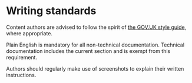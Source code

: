 # Writing standards

Content authors are advised to follow the spirit of [the GOV.UK style guide](https://www.gov.uk/guidance/content-design/writing-for-gov-uk), where appropriate.

Plain English is mandatory for all non-technical documentation. Technical documentation includes the current section and is exempt from this requirement.

Authors should regularly make use of screenshots to explain their written instructions.
